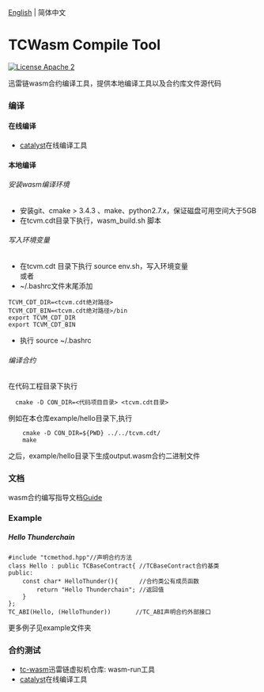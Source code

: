 [English](./README.md) | 简体中文

# TCWasm Compile Tool

[![License Apache 2](https://img.shields.io/badge/license-apache%202-blue.svg?style=flat-square)](https://github.com/xunleichain/tcvm-cdt/blob/master/LICENSE)

迅雷链wasm合约编译工具，提供本地编译工具以及合约库文件源代码

### 编译
#### 在线编译
- [catalyst](https://catalyst.onethingcloud.com/#/catalyst)在线编译工具

#### 本地编译

###### 安装wasm编译环境
- 安装git、cmake > 3.4.3 、make、python2.7.x，保证磁盘可用空间大于5GB
- 在tcvm.cdt目录下执行，wasm_build.sh 脚本


###### 写入环境变量
- 在tcvm.cdt 目录下执行 source env.sh，写入环境变量<br>
或者
- ~/.bashrc文件末尾添加
```
TCVM_CDT_DIR=<tcvm.cdt绝对路径>
TCVM_CDT_BIN=<tcvm.cdt绝对路径>/bin
export TCVM_CDT_DIR
export TCVM_CDT_BIN
```
- 执行 source ~/.bashrc 


###### 编译合约

在代码工程目录下执行
```
  cmake -D CON_DIR=<代码项目目录> <tcvm.cdt目录>
```

例如在本仓库example/hello目录下,执行
```
    cmake -D CON_DIR=${PWD} ../../tcvm.cdt/
    make
```
之后，example/hello目录下生成output.wasm合约二进制文件



### 文档

wasm合约编写指导文档[Guide](doc/guide.md)

### Example

##### Hello Thunderchain
````
#include "tcmethod.hpp"//声明合约方法
class Hello : public TCBaseContract{ //TCBaseContract合约基类
public:
    const char* HelloThunder(){      //合约类公有成员函数
        return "Hello Thunderchain"; //返回值
    }
};
TC_ABI(Hello, (HelloThunder))		//TC_ABI声明合约外部接口
````
更多例子见example文件夹


### 合约测试
- [tc-wasm](https://github.com/xunleichain/tc-wasm)迅雷链虚拟机仓库: wasm-run工具
- [catalyst](https://catalyst.onethingcloud.com/#/catalyst)在线编译工具


